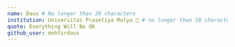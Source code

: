 ```yaml
---
name: Daus # No longer than 28 characters
institution: Universitas Prasetiya Mulya 🚩 # no longer than 58 characters
quote: Everything Will Be OK
github_user: mohfirdaus
---
```

